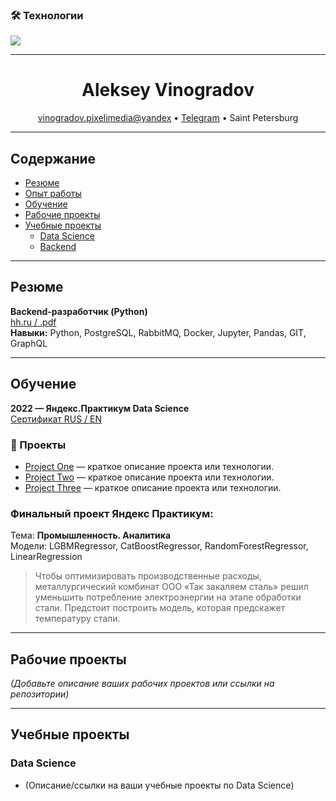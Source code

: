 
### 🛠️ Технологии

<img src="https://img.shields.io/badge/-Python-3776AB?style=flat-square&logo=python&logoColor=white"/>

---

<h1 align="center">Aleksey Vinogradov</h1>
<p align="center">
  <a href="mailto:vinogradov.pixelimedia@yandex">vinogradov.pixelimedia@yandex</a> •
  <a href="https://t.me/aleks_vinogradov">Telegram</a> •
  Saint Petersburg
</p>

---

## Содержание
- [Резюме](#резюме)
- [Опыт работы](#опыт-работы)
- [Обучение](#обучение)
- [Рабочие проекты](#рабочие-проекты)
- [Учебные проекты](#учебные-проекты)
    - [Data Science](#data-science)
    - [Backend](#backend)

---

## Резюме

**Backend-разработчик (Python)**  
[hh.ru / .pdf](#)  
**Навыки:** Python, PostgreSQL, RabbitMQ, Docker, Jupyter, Pandas, GIT, GraphQL

---

## Обучение

**2022 — Яндекс.Практикум Data Science**  
[Сертификат RUS / EN](#)

### 🚀 Проекты

- [Project One](https://github.com/aleks-vinogradov/project-one) — краткое описание проекта или технологии.
- [Project Two](https://github.com/aleks-vinogradov/project-two) — краткое описание проекта или технологии.
- [Project Three](https://github.com/aleks-vinogradov/project-three) — краткое описание проекта или технологии.
  
### Финальный проект Яндекс Практикум:  
Тема: **Промышленность. Аналитика**  
Модели: LGBMRegressor, CatBoostRegressor, RandomForestRegressor, LinearRegression

> Чтобы оптимизировать производственные расходы, металлургический комбинат ООО «Так закаляем сталь» решил уменьшить потребление электроэнергии на этапе обработки стали. Предстоит построить модель, которая предскажет температуру стали.

---

## Рабочие проекты

_(Добавьте описание ваших рабочих проектов или ссылки на репозитории)_

---

## Учебные проекты

### Data Science
- (Описание/ссылки на ваши учебные проекты по Data Science)

